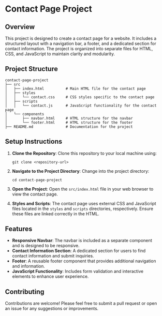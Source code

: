 # Contact Page Project

## Overview
This project is designed to create a contact page for a website. It includes a structured layout with a navigation bar, a footer, and a dedicated section for contact information. The project is organized into separate files for HTML, CSS, and JavaScript to maintain clarity and modularity.

## Project Structure
```
contact-page-project
├── src
│   ├── index.html          # Main HTML file for the contact page
│   ├── styles
│   │   └── contact.css     # CSS styles specific to the contact page
│   ├── scripts
│   │   └── contact.js      # JavaScript functionality for the contact page
│   └── components
│       ├── navbar.html     # HTML structure for the navbar
│       └── footer.html     # HTML structure for the footer
├── README.md               # Documentation for the project
```

## Setup Instructions
1. **Clone the Repository**: 
   Clone this repository to your local machine using:
   ```
   git clone <repository-url>
   ```

2. **Navigate to the Project Directory**: 
   Change into the project directory:
   ```
   cd contact-page-project
   ```

3. **Open the Project**: 
   Open the `src/index.html` file in your web browser to view the contact page.

4. **Styles and Scripts**: 
   The contact page uses external CSS and JavaScript files located in the `styles` and `scripts` directories, respectively. Ensure these files are linked correctly in the HTML.

## Features
- **Responsive Navbar**: The navbar is included as a separate component and is designed to be responsive.
- **Contact Information Section**: A dedicated section for users to find contact information and submit inquiries.
- **Footer**: A reusable footer component that provides additional navigation and information.
- **JavaScript Functionality**: Includes form validation and interactive elements to enhance user experience.

## Contributing
Contributions are welcome! Please feel free to submit a pull request or open an issue for any suggestions or improvements.